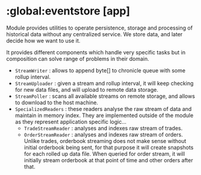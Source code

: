 # :global:eventstore [app]

Module provides utilities to operate persistence, storage and processing of historical data without any centralized service. We store data, and later decide how we want to use it.

It provides different components which handle very specific tasks but in composition can solve range of problems in their domain.

* `StreamWriter` : allows to append byte[] to chronicle queue with some rollup interval.
* `StreamUploader` : given a stream and rollup interval, it will keep checking for new data files, and will upload to remote data storage.
* `StreamPoller` : scans all available streams on remote storage, and allows to download to the host machine.
* `SpecializedReaders` : these readers analyse the raw stream of data and maintain in memory index. They are implemented outside of the module as they represent application specific logic...
    * `TradeStreamReader` : analyses and indexes raw stream of trades.
    * `OrderStreamReader` : analyses and indexes raw stream of orders. Unlike trades, orderbook streaming does not make sense without initial orderbook being sent, for that purpose it will create snapshots for each rolled up data file. When queried for order stream, it will initially stream orderbook at that point of time and other orders after that.

